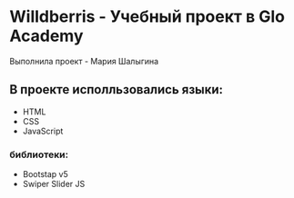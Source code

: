 # Willdberris  - Учебный  проект в Glo Academy
Выполнила проект - Мария Шалыгина
## В проекте исполльзовались языки:
- HTML
- CSS
- JavaScript
### библиотеки:
- Bootstap v5
- Swiper Slider JS
